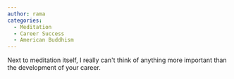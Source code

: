 ```yaml
---
author: rama
categories:
  - Meditation
  - Career Success
  - American Buddhism
---
```


Next to meditation itself, I really can't think of anything more important than the development of your career.
